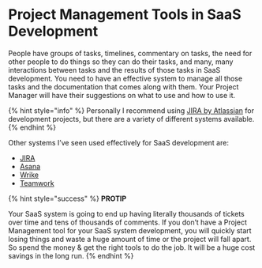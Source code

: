 # Project Management Tools in SaaS Development

People have groups of tasks, timelines, commentary on tasks, the need for other people to do things so they can do their tasks, and many, many interactions between tasks and the results of those tasks in SaaS development. You need to have an effective system to manage all those tasks and the documentation that comes along with them. Your Project Manager will have their suggestions on what to use and how to use it. 

{% hint style="info" %}
Personally I recommend using [JIRA by Atlassian](https://www.atlassian.com/software/jira) for development projects, but there are a variety of different systems available. 
{% endhint %}

Other systems I’ve seen used effectively for SaaS development are:

* [JIRA](https://www.atlassian.com/software/jira)
* [Asana](http://asana.com/)
* [Wrike](https://www.wrike.com/)
* [Teamwork](https://www.teamwork.com/) 

{% hint style="success" %}
**PROTIP**

Your SaaS system is going to end up having literally thousands of tickets over time and tens of thousands of comments. If you don’t have a Project Management tool for your SaaS system development, you will quickly start losing things and waste a huge amount of time or the project will fall apart. So spend the money & get the right tools to do the job. It will be a huge cost savings in the long run.
{% endhint %}



